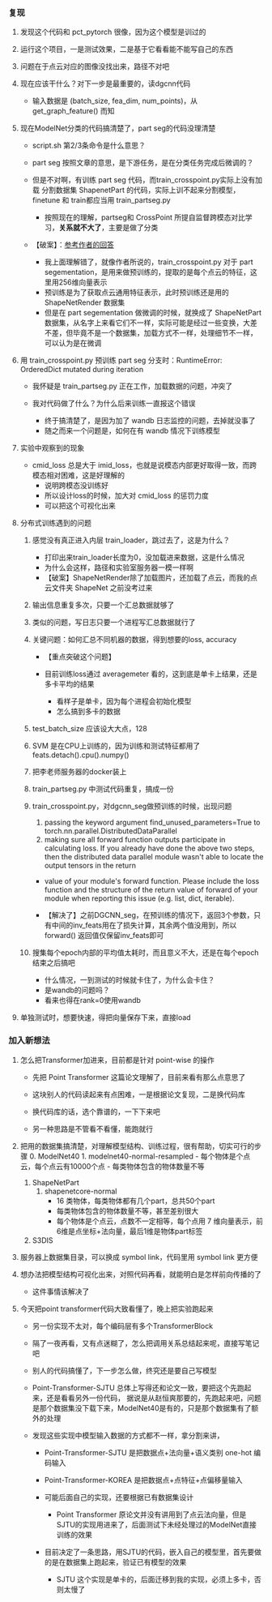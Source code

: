 ### 复现

1. 发现这个代码和 pct_pytorch 很像，因为这个模型是训过的

2. 运行这个项目，一是测试效果，二是基于它看看能不能写自己的东西

3. 问题在于点云对应的图像没找出来，路径不对吧

4. 现在应该干什么？对下一步是最重要的，读dgcnn代码
    - 输入数据是 (batch_size, fea_dim, num_points)，从 get_graph_feature() 而知

5. 现在ModelNet分类的代码搞清楚了，part seg的代码没理清楚
    - script.sh 第2/3条命令是什么意思？

    - part seg 按照文章的意思，是下游任务，是在分类任务完成后微调的？

    - 但是不对啊，有训练 part seg 代码，而train_crosspoint.py实际上没有加载 分割数据集 ShapenetPart 的代码，实际上训不起来分割模型，
        finetune 和 train都应当用 train_partseg.py

        - 按照现在的理解，partseg和 CrossPoint 所提自监督跨模态对比学习，**关系就不大了**，主要是做了分类

    - 【破案】：[参考作者的回答](https://github.com/MohamedAfham/CrossPoint/issues/6)
        - 我上面理解错了，就像作者所说的，train_crosspoint.py 对于 part segementation，是用来做预训练的，提取的是每个点云的特征，这里用256维向量表示
        - 预训练是为了获取点云通用特征表示，此时预训练还是用的 ShapeNetRender 数据集
        - 但是在 part segementation 做微调的时候，就换成了 ShapeNetPart 数据集，从名字上来看它们不一样，实际可能是经过一些变换，大差不差，但毕竟不是一个数据集，加载方式不一样，处理细节不一样，可以认为是在微调

6. 用 train_crosspoint.py 预训练 part seg 分支时：RuntimeError: OrderedDict mutated during iteration
    - 我怀疑是 train_partseg.py 正在工作，加载数据的问题，冲突了

    - 我对代码做了什么？为什么后来训练一直报这个错误
        - 终于搞清楚了，是因为加了 wandb 日志监控的问题，去掉就没事了
        - 随之而来一个问题是，如何在有 wandb 情况下训练模型

7. 实验中观察到的现象
    - cmid_loss 总是大于 imid_loss，也就是说模态内部更好取得一致，而跨模态相对困难，这是好理解的
        - 说明跨模态没训练好
        - 所以设计loss的时候，加大对 cmid_loss 的惩罚力度
        - 可以把这个可视化出来

7. 分布式训练遇到的问题
    1. 感觉没有真正进入内层 train_loader，跳过去了，这是为什么？
        - 打印出来train_loader长度为0，没加载进来数据，这是什么情况
        - 为什么会这样，路径和实验室服务器一模一样啊
        - 【破案】ShapeNetRender除了加载图片，还加载了点云，而我的点云文件夹 ShapeNet 之前没考过来

    2. 输出信息重复多次，只要一个汇总数据就够了
    3. 类似的问题，写日志只要一个进程写汇总数据就行了
    4. 关键问题：如何汇总不同机器的数据，得到想要的loss, accuracy
        - 【重点突破这个问题】
        
        - 目前训练loss通过 averagemeter 看的，这到底是单卡上结果，还是多卡平均的结果
            - 看样子是单卡，因为每个进程会初始化模型
            - 怎么搞到多卡的数据

    5. test_batch_size 应该设大大点，128

    6. SVM 是在CPU上训练的，因为训练和测试特征都用了 feats.detach().cpu().numpy()

    7. 把李老师服务器的docker装上

    8. train_partseg.py 中测试代码重复，搞成一份

    9. train_crosspoint.py，对dgcnn_seg做预训练的时候，出现问题
        1. passing the keyword argument find_unused_parameters=True to torch.nn.parallel.DistributedDataParallel
        2. making sure all forward function outputs participate in calculating loss.
        If you already have done the above two steps, then the distributed data parallel module wasn't able to locate the output tensors in the return 
        - value of your module's forward function. Please include the loss function and the structure of the return value of forward of your module when reporting this issue (e.g. list, dict, iterable).

        - 【解决了】之前DGCNN_seg，在预训练的情况下，返回3个参数，只有中间的inv_feats用在了损失计算，其余两个值没用到，所以 forward() 返回值仅保留inv_feats即可

    10. 搜集每个epoch内部的平均值太耗时，而且意义不大，还是在每个epoch结束之后搞吧
        - 什么情况，一到测试的时候就卡住了，为什么会卡住？
        - 是wandb的问题吗？
        - 看来也得在rank=0使用wandb

8. 单独测试时，想要快速，得把向量保存下来，直接load

### 加入新想法
1. 怎么把Transformer加进来，目前都是针对 point-wise 的操作
    - 先把 Point Transformer 这篇论文理解了，目前来看有那么点意思了
    - 这块别人的代码读起来有点困难，一是根据论文复现，二是换代码库
    - 换代码库的话，选个靠谱的，一下下来吧

    - 另一种思路是不管看不看懂，能跑就行

2. 把用的数据集搞清楚，对理解模型结构、训练过程，很有帮助，切实可行的步骤
    0. ModelNet40
        1. modelnet40-normal-resampled
            - 每个物体是个点云，每个点云有10000个点
            - 每类物体包含的物体数量不等
    1. ShapeNetPart
        1. shapenetcore-normal
            - 16 类物体，每类物体都有几个part，总共50个part
            - 每类物体包含的物体数量不等，甚至差别很大
            - 每个物体是个点云，点数不一定相等，每个点用 7 维向量表示，前6维是点坐标+法向量，最后1维是物体part标签
    2. S3DIS

2. 服务器上数据集目录，可以换成 symbol link，代码里用 symbol link 更方便

3. 想办法把模型结构可视化出来，对照代码再看，就能明白是怎样前向传播的了
    - 这件事情该解决了

5. 今天把point transformer代码大致看懂了，晚上把实验跑起来
    - 另一份实现不太对，每个编码层有多个TransformerBlock

    - 隔了一夜再看，又有点迷糊了，怎么把调用关系总结起来呢，直接写笔记吧

    - 别人的代码搞懂了，下一步怎么做，终究还是要自己写模型

    - Point-Transformer-SJTU 总体上写得还和论文一致，要把这个先跑起来，还是看看另外一份代码，
        据说是从赵恒爽那要的，先跑起来吧，问题是那个数据集没下载下来，ModelNet40是有的，只是那个数据集有了额外的处理

    - 发现这些实现中模型输入数据的方式都不一样，拿分割来讲，
        - Point-Transformer-SJTU 是把数据点+法向量+语义类别 one-hot 编码输入
        - Point-Transformer-KOREA 是把数据点+点特征+点偏移量输入

        - 可能后面自己的实现，还要根据已有数据集设计
            - Point Transformer 原论文并没有讲用到了点云法向量，但是SJTU的实现用进来了，后面测试下未经处理过的ModelNet直接训练的效果

        - 目前决定了一条思路，用SJTU的代码，嵌入自己的模型里，首先要做的是在数据集上跑起来，验证已有模型的效果
            - SJTU 这个实现是单卡的，后面迁移到我的实现，必须上多卡，否则太慢了